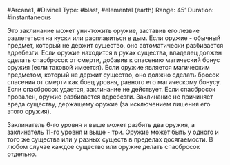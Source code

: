 #Arcane1, #Divine1
Type: #blast, #elemental (earth)
Range: 45’
Duration: #instantaneous

Это заклинание может уничтожить оружие, заставив его лезвие разлететься на куски или расплавиться в дым. Если оружие - обычный предмет, который не держит существо, оно автоматически разбивается вдребезги. Если оружие находится в руках существа, владелец должен сделать спасбросок от смерти, добавив к спасению магический бонус оружия (если таковой имеется). Если оружие является магическим предметом, который не держит существо, оно должно сделать бросок спасения от смерти как боец уровня, равного его магическому бонусу. Если спасбросок удается, заклинание не действует. Если спасбросок провален, оружие разбивается вдребезги. Заклинание не причиняет вреда существу, держащему оружие (за исключением лишения его этого оружия). 

Заклинатель 6-го уровня и выше может разбить два оружия, а заклинатель 11-го уровня и выше - три. Оружие может быть у одного и того же существа или у разных существ в пределах досягаемости. В любом случае каждое существо или оружие делать спасбросок отдельно.

